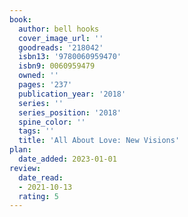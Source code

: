 ```yaml
---
book:
  author: bell hooks
  cover_image_url: ''
  goodreads: '218042'
  isbn13: '9780060959470'
  isbn9: 0060959479
  owned: ''
  pages: '237'
  publication_year: '2018'
  series: ''
  series_position: '2018'
  spine_color: ''
  tags: ''
  title: 'All About Love: New Visions'
plan:
  date_added: 2023-01-01
review:
  date_read:
  - 2021-10-13
  rating: 5
---
```

